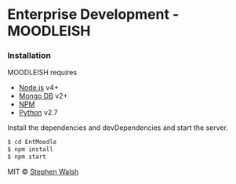 # Enterprise Development -  MOODLEISH  

### Installation

MOODLEISH requires 
  - [Node.js](https://nodejs.org/) v4+ 
  - [Mongo DB](https://www.mongodb.com/) v2+ 
  - [NPM](https://www.npmjs.com/) 
  - [Python](https://www.python.org/) v2.7
  
Install the dependencies and devDependencies and start the server.
```sh
$ cd EntMoodle
$ npm install
$ npm start
```
MIT © [Stephen Walsh](https://github.com/Steve-Walsh/EntMoodle/blob/master/LICENSE)
